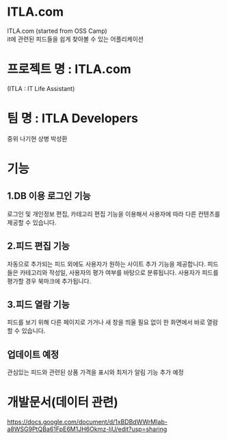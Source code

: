 
# ITLA.com  
ITLA.com (started from OSS Camp)  
  it에 관련된 피드들을 쉽게 찾아볼 수 있는 어플리케이션
  
# 프로젝트 명 : ITLA.com  
(ITLA : IT Life Assistant)  
# 팀 명 : ITLA Developers  
중위 나기현
상병 박성환  

# 기능
## 1.DB 이용 로그인 기능  
로그인 및 개인정보 편집, 카테고리 편집 기능을 이용해서 사용자에 따라 다른 컨텐츠를 제공할 수 있습니다. 
## 2.피드 편집 기능  
자동으로 추가되는 피드 외에도 사용자가 원하는 사이트 추가 기능을 제공합니다. 피드들은 카테고리와 작성일, 사용자의 평가 여부를 바탕으로 분류됩니다. 사용자가 피드를 평가할 경우 북마크에 추가됩니다. 
## 3.피드 열람 기능
피드를 보기 위해 다른 페이지로 가거나 새 창을 띄울 필요 없이 한 화면에서 바로 열람할 수 있습니다. 

## 업데이트 예정
관심있는 피드와 관련된 상품 가격을 표시와 최저가 알림 기능 추가 예정

# 개발문서(데이터 관련)
https://docs.google.com/document/d/1xBDBdWWrMIab-a8WSG9PtQBa61FpE6M1JH6Okmz-ljU/edit?usp=sharing

